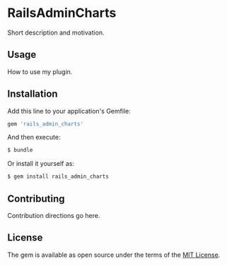 # RailsAdminCharts
Short description and motivation.

## Usage
How to use my plugin.

## Installation
Add this line to your application's Gemfile:

```ruby
gem 'rails_admin_charts'
```

And then execute:
```bash
$ bundle
```

Or install it yourself as:
```bash
$ gem install rails_admin_charts
```

## Contributing
Contribution directions go here.

## License
The gem is available as open source under the terms of the [MIT License](https://opensource.org/licenses/MIT).
